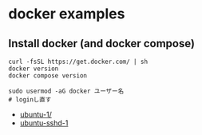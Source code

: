 # docker examples

## Install docker (and docker compose)
```
curl -fsSL https://get.docker.com/ | sh
docker version
docker compose version

sudo usermod -aG docker ユーザー名
# loginし直す
```

- [ubuntu-1/](ubuntu-1/)
- [ubuntu-sshd-1](ubuntu-sshd-1)
